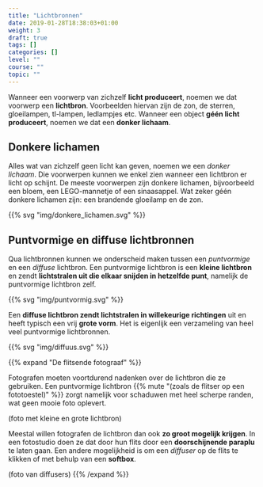 ```yaml
---
title: "Lichtbronnen"
date: 2019-01-28T18:38:03+01:00
weight: 3
draft: true
tags: []
categories: []
level: ""
course: ""
topic: ""
---
```

Wanneer een voorwerp van zichzelf **licht produceert**, noemen we dat voorwerp
een **lichtbron**. Voorbeelden hiervan zijn de zon, de sterren, gloeilampen,
tl-lampen, ledlampjes etc. Wanneer een object **géén licht produceert**, noemen
we dat een **donker lichaam**.

## Donkere lichamen
Alles wat van zichzelf geen licht kan geven, noemen we een *donker lichaam*.
Die voorwerpen kunnen we enkel zien wanneer een lichtbron er licht op schijnt.
De meeste voorwerpen zijn donkere lichamen, bijvoorbeeld een bloem, een
LEGO-mannetje of een sinaasappel. Wat zeker géén donkere lichamen zijn: een
brandende gloeilamp en de zon.

{{% svg "img/donkere_lichamen.svg" %}}

## Puntvormige en diffuse lichtbronnen
Qua lichtbronnen kunnen we onderscheid maken tussen een *puntvormige* en een
*diffuse* lichtbron. Een puntvormige lichtbron is een **kleine lichtbron** en
zendt **lichtstralen uit die elkaar snijden in hetzelfde punt**, namelijk de
puntvormige lichtbron zelf.

{{% svg "img/puntvormig.svg" %}}

Een **diffuse lichtbron zendt lichtstralen in willekeurige richtingen** uit en
heeft typisch een vrij **grote vorm**. Het is
eigenlijk een verzameling van heel veel puntvormige lichtbronnen.

{{% svg "img/diffuus.svg" %}}

{{% expand "De flitsende fotograaf" %}}

Fotografen moeten voortdurend nadenken over de lichtbron die ze gebruiken. Een
puntvormige lichtbron {{% mute "(zoals de flitser op een fototoestel)" %}} zorgt
namelijk voor schaduwen met heel scherpe randen, wat geen mooie foto oplevert.

(foto met kleine en grote lichtbron)

Meestal willen fotografen de lichtbron dan ook **zo groot mogelijk krijgen**.
In een fotostudio doen ze dat door hun flits door een **doorschijnende
paraplu** te laten gaan. Een andere mogelijkheid is om een *diffuser* op de
flits te klikken of met behulp van een **softbox**.

(foto van diffusers)
{{% /expand %}}
